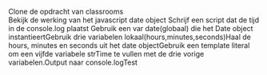 Clone de opdracht van classrooms<br>
Bekijk de werking van het javascript date object
Schrijf een script dat de tijd in de console.log plaatst
Gebruik een var date(globaal) die het Date object instantieertGebruik drie variabelen lokaal(hours,minutes,seconds)Haal de hours, minutes en seconds uit het date objectGebruik een template literal om een vijfde variabele strTime te vullen met de drie vorige variabelen.Output naar console.logTest
